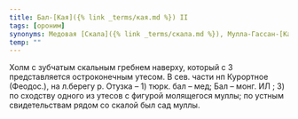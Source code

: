```yaml
---
title: Бал-[Кая]({% link _terms/кая.md %}) II
tags: [ороним]
synonyms: Медовая [Скала]({% link _terms/скала.md %}), Мулла-Гассан-[Кая]({% link _terms/кая.md %})
temp: ""
---
```


Холм с зубчатым скальным гребнем наверху, который с З представляется
остроконечным утесом. В сев. части нп Курортное (Феодос.), на л.берегу р. Отузка
– 1) тюрк. бал – мед; Бал – монг. ИЛ ; 3) по сходству одного из утесов с фигурой
молящегося муллы; по устным свидетельствам рядом со скалой был сад муллы.
